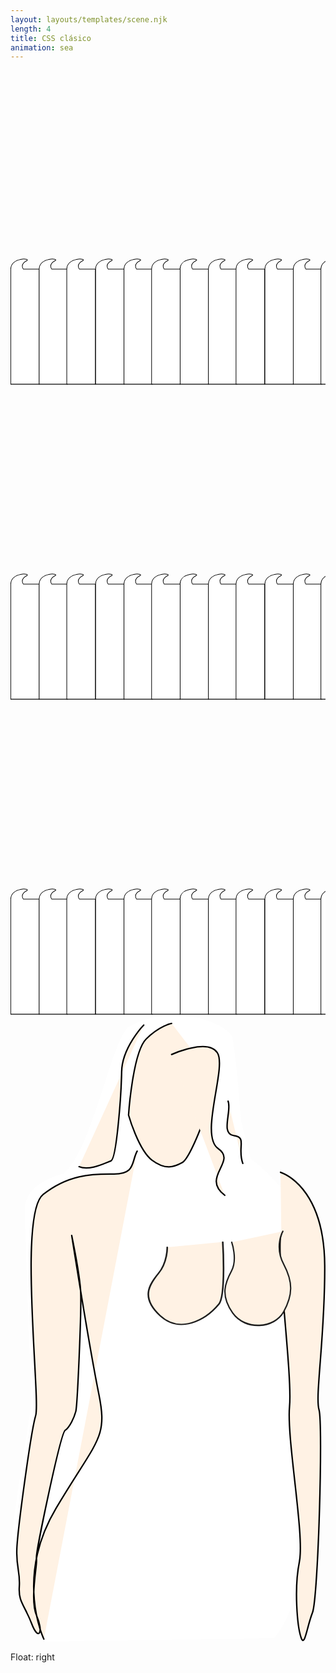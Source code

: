 ```yaml
---
layout: layouts/templates/scene.njk
length: 4
title: CSS clásico
animation: sea
---
```


<svg class="full-sea z-three" xmlns="http://www.w3.org/2000/svg" xml:space="preserve" viewBox="0 0 500 500">
<g class="sea1">
<path d="M254.223 771.155c7.396-3.832-24.8-6.142-25.33 13.336v182.702h45.333V784.488h-25.331s-6.171-7.376 5.328-13.333Z" style="fill:#fff;stroke:#000;stroke-width:1px" transform="translate(-228.482 -469.052)"/><path d="M254.223 771.155c7.396-3.832-24.8-6.142-25.33 13.336v182.702h45.333V784.488h-25.331s-6.171-7.376 5.328-13.333Z" style="fill:#fff;stroke:#000;stroke-width:1px" transform="translate(-93.842 -469.052)"/><path d="M254.223 771.155c7.396-3.832-24.8-6.142-25.33 13.336v182.702h45.333V784.488h-25.331s-6.171-7.376 5.328-13.333Z" style="fill:#fff;stroke:#000;stroke-width:1px" transform="translate(40.178 -469.052)"/><path d="M254.223 771.155c7.396-3.832-24.8-6.142-25.33 13.336v182.702h45.333V784.488h-25.331s-6.171-7.376 5.328-13.333Z" style="fill:#fff;stroke:#000;stroke-width:1px" transform="translate(174.892 -469.052)"/><path d="M254.223 771.155c7.396-3.832-24.8-6.142-25.33 13.336v182.702h45.333V784.488h-25.331s-6.171-7.376 5.328-13.333Z" style="fill:#fff;stroke:#000;stroke-width:1px" transform="translate(-183.406 -469.052)"/><path d="M254.223 771.155c7.396-3.832-24.8-6.142-25.33 13.336v182.702h45.333V784.488h-25.331s-6.171-7.376 5.328-13.333Z" style="fill:#fff;stroke:#000;stroke-width:1px" transform="translate(-48.766 -469.052)"/><path d="M254.223 771.155c7.396-3.832-24.8-6.142-25.33 13.336v182.702h45.333V784.488h-25.331s-6.171-7.376 5.328-13.333Z" style="fill:#fff;stroke:#000;stroke-width:1px" transform="translate(85.254 -469.052)"/><path d="M254.223 771.155c7.396-3.832-24.8-6.142-25.33 13.336v182.702h45.333V784.488h-25.331s-6.171-7.376 5.328-13.333Z" style="fill:#fff;stroke:#000;stroke-width:1px" transform="translate(219.968 -469.052)"/><path d="M254.223 771.155c7.396-3.832-24.8-6.142-25.33 13.336v182.702h45.333V784.488h-25.331s-6.171-7.376 5.328-13.333Z" style="fill:#fff;stroke:#000;stroke-width:1px" transform="translate(-139.561 -469.052)"/><path d="M254.223 771.155c7.396-3.832-24.8-6.142-25.33 13.336v182.702h45.333V784.488h-25.331s-6.171-7.376 5.328-13.333Z" style="fill:#fff;stroke:#000;stroke-width:1px" transform="translate(-4.921 -469.052)"/><path d="M254.223 771.155c7.396-3.832-24.8-6.142-25.33 13.336v182.702h45.333V784.488h-25.331s-6.171-7.376 5.328-13.333Z" style="fill:#fff;stroke:#000;stroke-width:1px" transform="translate(129.099 -469.052)"/><path d="M254.223 771.155c7.396-3.832-24.8-6.142-25.33 13.336v182.702h45.333V784.488h-25.331s-6.171-7.376 5.328-13.333Z" style="fill:#fff;stroke:#000;stroke-width:1px" transform="translate(263.813 -469.052)"/>
</g>
</svg>


<svg class="full-sea z-two" xmlns="http://www.w3.org/2000/svg" xml:space="preserve" viewBox="0 0 500 500">
<g class="sea2">
<path d="M254.223 771.155c7.396-3.832-24.8-6.142-25.33 13.336v182.702h45.333V784.488h-25.331s-6.171-7.376 5.328-13.333Z" style="fill:#fff;stroke:#000;stroke-width:1px" transform="translate(-228.482 -469.052)"/><path d="M254.223 771.155c7.396-3.832-24.8-6.142-25.33 13.336v182.702h45.333V784.488h-25.331s-6.171-7.376 5.328-13.333Z" style="fill:#fff;stroke:#000;stroke-width:1px" transform="translate(-93.842 -469.052)"/><path d="M254.223 771.155c7.396-3.832-24.8-6.142-25.33 13.336v182.702h45.333V784.488h-25.331s-6.171-7.376 5.328-13.333Z" style="fill:#fff;stroke:#000;stroke-width:1px" transform="translate(40.178 -469.052)"/><path d="M254.223 771.155c7.396-3.832-24.8-6.142-25.33 13.336v182.702h45.333V784.488h-25.331s-6.171-7.376 5.328-13.333Z" style="fill:#fff;stroke:#000;stroke-width:1px" transform="translate(174.892 -469.052)"/><path d="M254.223 771.155c7.396-3.832-24.8-6.142-25.33 13.336v182.702h45.333V784.488h-25.331s-6.171-7.376 5.328-13.333Z" style="fill:#fff;stroke:#000;stroke-width:1px" transform="translate(-183.406 -469.052)"/><path d="M254.223 771.155c7.396-3.832-24.8-6.142-25.33 13.336v182.702h45.333V784.488h-25.331s-6.171-7.376 5.328-13.333Z" style="fill:#fff;stroke:#000;stroke-width:1px" transform="translate(-48.766 -469.052)"/><path d="M254.223 771.155c7.396-3.832-24.8-6.142-25.33 13.336v182.702h45.333V784.488h-25.331s-6.171-7.376 5.328-13.333Z" style="fill:#fff;stroke:#000;stroke-width:1px" transform="translate(85.254 -469.052)"/><path d="M254.223 771.155c7.396-3.832-24.8-6.142-25.33 13.336v182.702h45.333V784.488h-25.331s-6.171-7.376 5.328-13.333Z" style="fill:#fff;stroke:#000;stroke-width:1px" transform="translate(219.968 -469.052)"/><path d="M254.223 771.155c7.396-3.832-24.8-6.142-25.33 13.336v182.702h45.333V784.488h-25.331s-6.171-7.376 5.328-13.333Z" style="fill:#fff;stroke:#000;stroke-width:1px" transform="translate(-139.561 -469.052)"/><path d="M254.223 771.155c7.396-3.832-24.8-6.142-25.33 13.336v182.702h45.333V784.488h-25.331s-6.171-7.376 5.328-13.333Z" style="fill:#fff;stroke:#000;stroke-width:1px" transform="translate(-4.921 -469.052)"/><path d="M254.223 771.155c7.396-3.832-24.8-6.142-25.33 13.336v182.702h45.333V784.488h-25.331s-6.171-7.376 5.328-13.333Z" style="fill:#fff;stroke:#000;stroke-width:1px" transform="translate(129.099 -469.052)"/><path d="M254.223 771.155c7.396-3.832-24.8-6.142-25.33 13.336v182.702h45.333V784.488h-25.331s-6.171-7.376 5.328-13.333Z" style="fill:#fff;stroke:#000;stroke-width:1px" transform="translate(263.813 -469.052)"/>
</g>
</svg>

<svg class="full-sea z-one" xmlns="http://www.w3.org/2000/svg" xml:space="preserve" viewBox="0 0 500 500">
<g class="sea3">
<path d="M254.223 771.155c7.396-3.832-24.8-6.142-25.33 13.336v182.702h45.333V784.488h-25.331s-6.171-7.376 5.328-13.333Z" style="fill:#fff;stroke:#000;stroke-width:1px" transform="translate(-228.482 -469.052)"/><path d="M254.223 771.155c7.396-3.832-24.8-6.142-25.33 13.336v182.702h45.333V784.488h-25.331s-6.171-7.376 5.328-13.333Z" style="fill:#fff;stroke:#000;stroke-width:1px" transform="translate(-93.842 -469.052)"/><path d="M254.223 771.155c7.396-3.832-24.8-6.142-25.33 13.336v182.702h45.333V784.488h-25.331s-6.171-7.376 5.328-13.333Z" style="fill:#fff;stroke:#000;stroke-width:1px" transform="translate(40.178 -469.052)"/><path d="M254.223 771.155c7.396-3.832-24.8-6.142-25.33 13.336v182.702h45.333V784.488h-25.331s-6.171-7.376 5.328-13.333Z" style="fill:#fff;stroke:#000;stroke-width:1px" transform="translate(174.892 -469.052)"/><path d="M254.223 771.155c7.396-3.832-24.8-6.142-25.33 13.336v182.702h45.333V784.488h-25.331s-6.171-7.376 5.328-13.333Z" style="fill:#fff;stroke:#000;stroke-width:1px" transform="translate(-183.406 -469.052)"/><path d="M254.223 771.155c7.396-3.832-24.8-6.142-25.33 13.336v182.702h45.333V784.488h-25.331s-6.171-7.376 5.328-13.333Z" style="fill:#fff;stroke:#000;stroke-width:1px" transform="translate(-48.766 -469.052)"/><path d="M254.223 771.155c7.396-3.832-24.8-6.142-25.33 13.336v182.702h45.333V784.488h-25.331s-6.171-7.376 5.328-13.333Z" style="fill:#fff;stroke:#000;stroke-width:1px" transform="translate(85.254 -469.052)"/><path d="M254.223 771.155c7.396-3.832-24.8-6.142-25.33 13.336v182.702h45.333V784.488h-25.331s-6.171-7.376 5.328-13.333Z" style="fill:#fff;stroke:#000;stroke-width:1px" transform="translate(219.968 -469.052)"/><path d="M254.223 771.155c7.396-3.832-24.8-6.142-25.33 13.336v182.702h45.333V784.488h-25.331s-6.171-7.376 5.328-13.333Z" style="fill:#fff;stroke:#000;stroke-width:1px" transform="translate(-139.561 -469.052)"/><path d="M254.223 771.155c7.396-3.832-24.8-6.142-25.33 13.336v182.702h45.333V784.488h-25.331s-6.171-7.376 5.328-13.333Z" style="fill:#fff;stroke:#000;stroke-width:1px" transform="translate(-4.921 -469.052)"/><path d="M254.223 771.155c7.396-3.832-24.8-6.142-25.33 13.336v182.702h45.333V784.488h-25.331s-6.171-7.376 5.328-13.333Z" style="fill:#fff;stroke:#000;stroke-width:1px" transform="translate(129.099 -469.052)"/><path d="M254.223 771.155c7.396-3.832-24.8-6.142-25.33 13.336v182.702h45.333V784.488h-25.331s-6.171-7.376 5.328-13.333Z" style="fill:#fff;stroke:#000;stroke-width:1px" transform="translate(263.813 -469.052)"/>
</g>
</svg>


<svg class="wmn z-two" xmlns="http://www.w3.org/2000/svg" xml:space="preserve" style="fill-rule:evenodd;clip-rule:evenodd;stroke-linecap:round;stroke-linejoin:round;stroke-miterlimit:1.5" viewBox="0 0 219 436">
<path d="m525.817 511.154 188-2.666s12.956-14.612 15.336-32.667c2.381-18.055 7.5-156.203 4.664-164-2.835-7.797 13.464-138.318-8-163.333-21.463-25.016-30.666-30-30.666-30l-7.998-30.667s-4.313-57.709-7.333-68.667c-3.102-11.255-48.003-28.673-83.721-8.846-13.885 7.707-30.589 102.495-53.724 119.901 0 0-30.852 7.128-31.227 27.61-.375 20.481 5.516 156.039 5.336 159.335-.18 3.297-20.586 120.047-16.664 132 3.922 11.954 25.997 62 25.997 62Z" style="fill:#fff" transform="matrix(.8538 0 0 .8538 -426.318 -1.1)"/><path d="M526.484 509.154s-24.101-49.518 10-106.666c34.102-57.149 42.104-56.417 34.667-93.334-7.438-36.916-22-128.666-22-128.666s6.224 30.605 7.232 44.573c1.007 13.968-2.644 94.023-3.899 98.76-1.255 4.737-4.851 12.774-8.664 15.333-3.812 2.56-24.589 101.731-23.366 104.518 1.223 2.787-5.755 33.359.144 46.518 5.899 13.16 1.675 21.553-4.114 6.298s-10.818-17.302-10.002-30.003c.815-12.7-2.594-15.062-1.995-30.664.599-15.601 11.341-95.279 15.333-108.667 3.992-13.388-14.198-164 5.997-180 20.196-16 39.008-16.906 57.336-16.666 18.329.239 14.487-10.266 19.331-18.667M630.484 7.821s-9.646 1.875-20.664 12.667c-11.018 10.791-14.38 62-14.38 62s8.112 28.437 19.047 36.666c10.935 8.23 18.013 5.727 24.666 2 6.654-3.726 20.766-41.82 21.334-46.666.567-4.847-2.209-14.638-1.334-29.334" style="fill:#fff2e4;stroke:#000;stroke-width:1.17px" transform="matrix(.8538 0 0 .8538 -426.318 -1.1)"/><path d="M630.487 33.154s29.633-13.554 37.33-1.333c7.698 12.221-14.898 67.333.667 78 15.565 10.667-14.299 22.953 5.333 38M676.482 71.152c3.299 7.45-6.441 26.794 4.671 28.002 11.112 1.209 2.602 9.849 7.331 22.667M607.82 9.154s-17.651 18.144-18 38c-.349 19.857-4.195 71.073-8.672 72.665-4.476 1.591-17.575 8.38-26 4.666" style="fill:#fff2e4;stroke:#000;stroke-width:1.17px" transform="matrix(.8538 0 0 .8538 -426.318 -1.1)"/><path d="M697.151 128.488c8.547 2.877 35.646 18.916 36.002 76 .357 57.083-8.031 106.258-4.666 117.333 3.364 11.076-.604 153.263-5.336 165.333-4.732 12.071-6.349 28.925-9.334 20-2.984-8.924-5.765-39.359-1.333-61.333 4.432-21.974-10.471-99.875-7.997-126.667 2.474-26.791-11.706-130.825-6.67-140" style="fill:#fff2e4;stroke:#000;stroke-width:1.17px" transform="matrix(.8538 0 0 .8538 -407.5 -.62)"/><path d="M633.866 232.627s.42 16.645-7.486 29.4c-7.906 12.755-15.417 27.015 1.336 47.333 16.752 20.318 38.607 5.703 50.48-12.964 6.121-9.625 3.272-69.577 3.272-69.577" style="fill:#fff2e4;stroke:#1d1d1d;stroke-width:1.39px" transform="matrix(.81124 0 0 .61976 -405.263 16.996)"/><path d="M626.552 230.102s7.734 19.17-.172 31.925c-7.906 12.755-15.417 27.015 1.336 47.333 16.752 20.318 54.794 17.334 66.667-1.333 11.872-18.667 12.453-33.107-.006-53.336-12.458-20.229-1.073-36.848-1.073-36.848" style="fill:#fff2e4;stroke:#1d1d1d;stroke-width:1.73px" transform="matrix(.53258 0 0 .61976 -179.887 15.143)"/>
</svg>

Float: right
